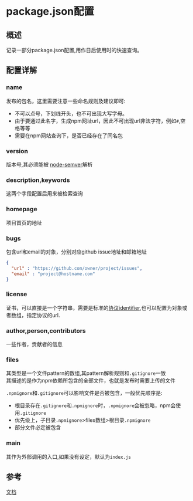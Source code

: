 # package.json配置

## 概述

记录一部分package.json配置,用作日后使用时的快速查询。

## 配置详解

### name

发布的包名，这里需要注意一些命名规则及建议即可:
* 不可以点号，下划线开头，也不可出现大写字母。
* 由于要通过此名字，生成npm网址url，因此不可出现url非法字符，例如`#`,空格等等
* 需要在npm网站查询下，是否已经存在了同名包

### version

版本号,其必须能被 [node-semver](https://github.com/npm/node-semver)解析

### description,keywords

这两个字段配置后用来被检索查询

### homepage

项目首页的地址

### bugs

包含url和email的对象，分别对应github issue地址和邮箱地址

```json
{
  "url" : "https://github.com/owner/project/issues",
  "email" : "project@hostname.com"
}

```

### license

证书，可以直接是一个字符串，需要是标准的[协议identifier](https://spdx.org/licenses/),也可以配置为对象或者数组，指定协议的url.

### author,person,contributors

一些作者，贡献者的信息

### files

其类型是一个文件pattern的数组,其pattern解析规则和`.gitignore`一致  
其描述的是作为npm依赖所包含的全部文件，也就是发布时需要上传的文件  

`.npmignore`和`.gitignore`可以影响文件是否被包含，一般优先顺序是:
* 根目录存在`.gitignore`和`.npmignore`时，`.npmignore`会被忽略，npm会使用`.gitignore`
* 优先级上，子目录`.npmignore`>files数组>根目录`.npmignore`
* 部分文件必定被包含

### main

其作为外部调用的入口,如果没有设定，默认为`index.js`
## 参考

[文档](https://docs.npmjs.com/cli/v8/configuring-npm/package-json#homepage)